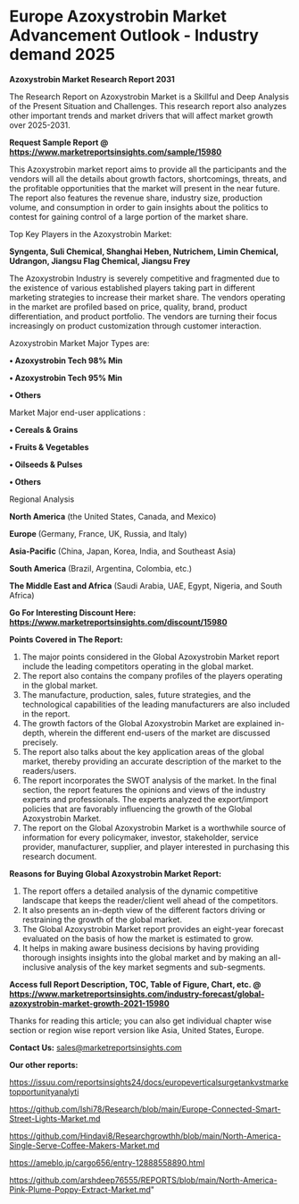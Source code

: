 # Europe Azoxystrobin Market Advancement Outlook - Industry demand 2025

<strong>Azoxystrobin Market Research Report 2031</strong>

The Research Report on Azoxystrobin Market is a Skillful and Deep Analysis of the Present Situation and Challenges. This research report also analyzes other important trends and market drivers that will affect market growth over 2025-2031.

<strong>Request Sample Report @ <a href=https://www.marketreportsinsights.com/sample/15980>https://www.marketreportsinsights.com/sample/15980</a></strong>

This Azoxystrobin market report aims to provide all the participants and the vendors will all the details about growth factors, shortcomings, threats, and the profitable opportunities that the market will present in the near future. The report also features the revenue share, industry size, production volume, and consumption in order to gain insights about the politics to contest for gaining control of a large portion of the market share.

Top Key Players in the Azoxystrobin Market:

<strong>Syngenta, Suli Chemical, Shanghai Heben, Nutrichem, Limin Chemical, Udrangon, Jiangsu Flag Chemical, Jiangsu Frey</strong>

The Azoxystrobin Industry is severely competitive and fragmented due to the existence of various established players taking part in different marketing strategies to increase their market share. The vendors operating in the market are profiled based on price, quality, brand, product differentiation, and product portfolio. The vendors are turning their focus increasingly on product customization through customer interaction.

Azoxystrobin Market Major Types are:

<strong>• Azoxystrobin Tech 98% Min

• Azoxystrobin Tech 95% Min

• Others</strong>

Market Major end-user applications :

<strong>• Cereals & Grains

• Fruits & Vegetables

• Oilseeds & Pulses

• Others</strong>

Regional Analysis

</u><strong><b>North America</b></strong> (the United States, Canada, and Mexico)

<strong><b>Europe </b></strong>(Germany, France, UK, Russia, and Italy)

<strong><b>Asia-Pacific</b></strong> (China, Japan, Korea, India, and Southeast Asia)

<strong><b>South America</b></strong> (Brazil, Argentina, Colombia, etc.)

<strong><b>The Middle East and Africa</b></strong> (Saudi Arabia, UAE, Egypt, Nigeria, and South Africa)

<strong>Go For Interesting Discount Here: <a href=https://www.marketreportsinsights.com/discount/15980>https://www.marketreportsinsights.com/discount/15980</a></strong>

<strong>Points Covered in The Report:</strong>
<ol>
  <li>The major points considered in the Global Azoxystrobin Market report include the leading competitors operating in the global market.</li>
  <li>The report also contains the company profiles of the players operating in the global market.</li>
  <li>The manufacture, production, sales, future strategies, and the technological capabilities of the leading manufacturers are also included in the report.</li>
  <li>The growth factors of the Global Azoxystrobin Market are explained in-depth, wherein the different end-users of the market are discussed precisely.</li>
  <li>The report also talks about the key application areas of the global market, thereby providing an accurate description of the market to the readers/users.</li>
  <li>The report incorporates the SWOT analysis of the market. In the final section, the report features the opinions and views of the industry experts and professionals. The experts analyzed the export/import policies that are favorably influencing the growth of the Global Azoxystrobin Market.</li>
  <li>The report on the Global Azoxystrobin Market is a worthwhile source of information for every policymaker, investor, stakeholder, service provider, manufacturer, supplier, and player interested in purchasing this research document.</li>
</ol>
<strong>Reasons for Buying Global Azoxystrobin Market Report:</strong>

<ol>
  <li>The report offers a detailed analysis of the dynamic competitive landscape that keeps the reader/client well ahead of the competitors.</li>
  <li>It also presents an in-depth view of the different factors driving or restraining the growth of the global market.</li>
  <li>The Global Azoxystrobin Market report provides an eight-year forecast evaluated on the basis of how the market is estimated to grow.</li>
  <li>It helps in making aware business decisions by having providing thorough insights insights into the global market and by making an all-inclusive analysis of the key market segments and sub-segments.</li>
</ol>
<strong>Access full Report Description, TOC, Table of Figure, Chart, etc. @ <a href=https://www.marketreportsinsights.com/industry-forecast/global-azoxystrobin-market-growth-2021-15980>https://www.marketreportsinsights.com/industry-forecast/global-azoxystrobin-market-growth-2021-15980</a></strong>


Thanks for reading this article; you can also get individual chapter wise section or region wise report version like Asia, United States, Europe.

<strong>Contact Us:</strong>
sales@marketreportsinsights.com

<strong>Our other reports:</strong>

<a href=https://issuu.com/reportsinsights24/docs/europeverticalsurgetankvstmarketopportunityanalyti>https://issuu.com/reportsinsights24/docs/europeverticalsurgetankvstmarketopportunityanalyti</a>

<a href=https://github.com/Ishi78/Research/blob/main/Europe-Connected-Smart-Street-Lights-Market.md>https://github.com/Ishi78/Research/blob/main/Europe-Connected-Smart-Street-Lights-Market.md</a>

<a href=https://github.com/Hindavi8/Researchgrowthh/blob/main/North-America-Single-Serve-Coffee-Makers-Market.md>https://github.com/Hindavi8/Researchgrowthh/blob/main/North-America-Single-Serve-Coffee-Makers-Market.md</a>

<a href=https://ameblo.jp/cargo656/entry-12888558890.html>https://ameblo.jp/cargo656/entry-12888558890.html</a>

<a href=https://github.com/arshdeep76555/REPORTS/blob/main/North-America-Pink-Plume-Poppy-Extract-Market.md>https://github.com/arshdeep76555/REPORTS/blob/main/North-America-Pink-Plume-Poppy-Extract-Market.md</a>"

